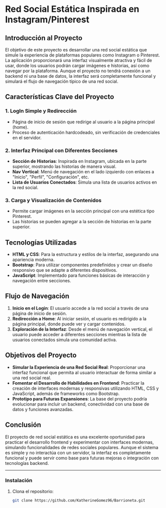 # Red Social Estática Inspirada en Instagram/Pinterest

## Introducción al Proyecto

El objetivo de este proyecto es desarrollar una red social estática que simule la experiencia de plataformas populares como Instagram o Pinterest. La aplicación proporcionará una interfaz visualmente atractiva y fácil de usar, donde los usuarios podrán cargar imágenes e historias, así como navegar por la plataforma. Aunque el proyecto no tendrá conexión a un backend ni una base de datos, la interfaz será completamente funcional y simulará el flujo de navegación típico de una red social.

## Características Clave del Proyecto

### 1. LogIn Simple y Redirección
   - Página de inicio de sesión que redirige al usuario a la página principal (home).
   - Proceso de autenticación hardcodeado, sin verificación de credenciales en el servidor.
   
### 2. Interfaz Principal con Diferentes Secciones
   - **Sección de Historias**: Inspirada en Instagram, ubicada en la parte superior, mostrando las historias de manera visual.
   - **Nav Vertical**: Menú de navegación en el lado izquierdo con enlaces a "Inicio", "Perfil", "Configuración", etc.
   - **Lista de Usuarios Conectados**: Simula una lista de usuarios activos en la red social.

### 3. Carga y Visualización de Contenidos
   - Permite cargar imágenes en la sección principal con una estética tipo Pinterest.
   - Las historias se pueden agregar a la sección de historias en la parte superior.

## Tecnologías Utilizadas

- **HTML y CSS**: Para la estructura y estilos de la interfaz, asegurando una apariencia moderna.
- **Bootstrap**: Para utilizar componentes predefinidos y crear un diseño responsivo que se adapte a diferentes dispositivos.
- **JavaScript**: Implementado para funciones básicas de interacción y navegación entre secciones.

## Flujo de Navegación

1. **Inicio en el Login**: El usuario accede a la red social a través de una página de inicio de sesión.
2. **Redirección a Home**: Al iniciar sesión, el usuario es redirigido a la página principal, donde puede ver y cargar contenidos.
3. **Exploración de la Interfaz**: Desde el menú de navegación vertical, el usuario puede acceder a diferentes secciones mientras la lista de usuarios conectados simula una comunidad activa.

## Objetivos del Proyecto

- **Simular la Experiencia de una Red Social Real**: Proporcionar una interfaz funcional que permita al usuario interactuar de forma similar a una red social real.
- **Fomentar el Desarrollo de Habilidades en Frontend**: Practicar la creación de interfaces modernas y responsivas utilizando HTML, CSS y JavaScript, además de frameworks como Bootstrap.
- **Prototipo para Futuras Expansiones**: La base del proyecto podría evolucionar para incluir un backend, conectividad con una base de datos y funciones avanzadas.

## Conclusión

El proyecto de red social estática es una excelente oportunidad para practicar el desarrollo frontend y experimentar con interfaces modernas, simulando funcionalidades de redes sociales populares. Aunque el sistema es simple y no interactúa con un servidor, la interfaz es completamente funcional y puede servir como base para futuras mejoras o integración con tecnologías backend.

---



### Instalación

1. Clona el repositorio:
   ```bash
   git clone https://github.com/KatherineGomez96/Barrioneta.git
